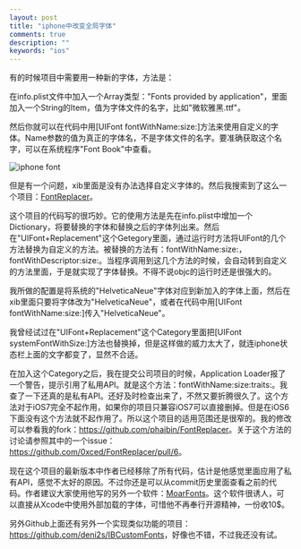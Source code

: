```yaml
---
layout: post
title: "iphone中改变全局字体"
comments: true
description: ""
keywords: "ios"
---
```



有的时候项目中需要用一种新的字体，方法是：

在info.plist文件中加入一个Array类型："Fonts provided by application"，里面加入一个String的Item，值为字体文件的名字，比如"微软雅黑.ttf"。

然后你就可以在代码中用[UIFont fontWithName:size:]方法来使用自定义的字体。Name参数的值为真正的字体名，不是字体文件的名字。要准确获取这个名字，可以在系统程序"Font Book"中查看。

![iphone font](/images/articles/iphone_font.png)

但是有一个问题，xib里面是没有办法选择自定义字体的。然后我搜索到了这么一个项目：[FontReplacer](https://github.com/0xced/FontReplacer)。

这个项目的代码写的很巧妙。它的使用方法是先在info.plist中增加一个Dictionary，将要替换的字体和替换之后的字体列出来。然后在"UIFont+Replacement"这个Getegory里面，通过运行时方法将UIFont的几个方法替换为自定义的方法。被替换的方法有：fontWithName:size:，fontWithDescriptor:size:。当程序调用到这几个方法的时候，会自动转到自定义的方法里面，于是就实现了字体替换。不得不说objc的运行时还是很强大的。

我所做的配置是将系统的"HelveticaNeue"字体对应到新加入的字体上面，然后在xib里面只要将字体改为"HelveticaNeue"，或者在代码中用[UIFont fontWithName:size:]传入"HelveticaNeue"。

我曾经试过在"UIFont+Replacement"这个Category里面把[UIFont systemFontWithSize:]方法也替换掉，但是这样做的威力太大了，就连iphone状态栏上面的文字都变了，显然不合适。

在加入这个Category之后，我在提交公司项目的时候，Application Loader报了一个警告，提示引用了私用API。就是这个方法：fontWithName:size:traits:。我查了一下还真的是私有API。还好及时检查出来了，不然又要折腾很久了。这个方法对于iOS7完全不起作用，如果你的项目只兼容iOS7可以直接删掉。但是在iOS6下面没有这个方法就不起作用了。所以这个项目的适用范围还是很窄的。我的修改可以参看我的fork：<https://github.com/phaibin/FontReplacer>。关于这个方法的讨论请参照其中的一个issue：<https://github.com/0xced/FontReplacer/pull/6>。

现在这个项目的最新版本中作者已经移除了所有代码，估计是他感觉里面应用了私有API，感觉不太好的原因。不过你还是可以从commit历史里面查看之前的代码。作者建议大家使用他写的另外一个软件：[MoarFonts](http://pitaya.ch/moarfonts/)。这个软件很诱人，可以直接从Xcode中使用外部加载的字体，可惜他不再奉行开源精神，一份收10$。

另外Github上面还有另外一个实现类似功能的项目：<https://github.com/deni2s/IBCustomFonts>，好像也不错，不过我还没有试。
